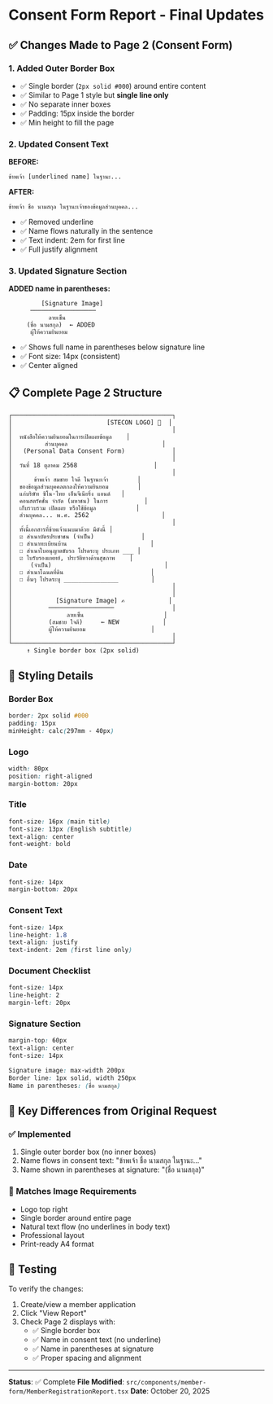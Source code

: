 # Consent Form Report - Final Updates

## ✅ Changes Made to Page 2 (Consent Form)

### 1. Added Outer Border Box
- ✅ Single border (`2px solid #000`) around entire content
- ✅ Similar to Page 1 style but **single line only**
- ✅ No separate inner boxes
- ✅ Padding: 15px inside the border
- ✅ Min height to fill the page

### 2. Updated Consent Text
**BEFORE:**
```
ข้าพเจ้า [underlined name] ในฐานะ...
```

**AFTER:**
```
ข้าพเจ้า ชื่อ นามสกุล ในฐานะเจ้าของข้อมูลส่วนบุคคล...
```
- ✅ Removed underline
- ✅ Name flows naturally in the sentence
- ✅ Text indent: 2em for first line
- ✅ Full justify alignment

### 3. Updated Signature Section
**ADDED name in parentheses:**
```
         [Signature Image]
      ──────────────────
           ลายเซ็น
     (ชื่อ นามสกุล)  ← ADDED
      ผู้ให้ความยินยอม
```
- ✅ Shows full name in parentheses below signature line
- ✅ Font size: 14px (consistent)
- ✅ Center aligned

## 📋 Complete Page 2 Structure

```
┌────────────────────────────────────────────┐
│                          [STECON LOGO] 🏢  │
│                                            │
│  หนังสือให้ความยินยอมในการเปิดเผยข้อมูล    │
│         ส่วนบุคคล                          │
│   (Personal Data Consent Form)             │
│                                            │
│  วันที่ 18 ตุลาคม 2568                     │
│                                            │
│      ข้าพเจ้า สมชาย ใจดี ในฐานะเจ้า        │
│  ของข้อมูลส่วนบุคคลตกลงให้ความยินยอม        │
│  แก่บริษัท ซิโน-ไทย เอ็นจีเนียริ่ง แอนด์   │
│  คอนสตรัคชั่น จำกัด (มหาชน) ในการ          │
│  เก็บรวบรวม เปิดเผย หรือใช้ข้อมูล           │
│  ส่วนบุคคล... พ.ศ. 2562                    │
│                                            │
│  ทั้งนี้เอกสารที่ข้าพเจ้าแนบมาด้วย มีดังนี้ │
│  ☑ สำเนาบัตรประชาชน (จำเป็น)             │
│  ☐ สำเนาทะเบียนบ้าน                       │
│  ☐ สำเนาใบอนุญาตขับรถ โปรดระบุ ประเภท ___ │
│  ☑ ใบรับรองแพทย์, ประวัติทางด้านสุขภาพ    │
│     (จำเป็น)                               │
│  ☐ สำเนาโฉนดที่ดิน                        │
│  ☐ อื่นๆ โปรดระบุ _______________         │
│                                            │
│                                            │
│            [Signature Image] ✍️            │
│          ──────────────────                │
│               ลายเซ็น                      │
│          (สมชาย ใจดี)     ← NEW            │
│          ผู้ให้ความยินยอม                  │
│                                            │
└────────────────────────────────────────────┘
     ↑ Single border box (2px solid)
```

## 🎨 Styling Details

### Border Box
```css
border: 2px solid #000
padding: 15px
minHeight: calc(297mm - 40px)
```

### Logo
```css
width: 80px
position: right-aligned
margin-bottom: 20px
```

### Title
```css
font-size: 16px (main title)
font-size: 13px (English subtitle)
text-align: center
font-weight: bold
```

### Date
```css
font-size: 14px
margin-bottom: 20px
```

### Consent Text
```css
font-size: 14px
line-height: 1.8
text-align: justify
text-indent: 2em (first line only)
```

### Document Checklist
```css
font-size: 14px
line-height: 2
margin-left: 20px
```

### Signature Section
```css
margin-top: 60px
text-align: center
font-size: 14px

Signature image: max-width 200px
Border line: 1px solid, width 250px
Name in parentheses: (ชื่อ นามสกุล)
```

## 📝 Key Differences from Original Request

### ✅ Implemented
1. Single outer border box (no inner boxes)
2. Name flows in consent text: "ข้าพเจ้า ชื่อ นามสกุล ในฐานะ..."
3. Name shown in parentheses at signature: "(ชื่อ นามสกุล)"

### 🎯 Matches Image Requirements
- Logo top right
- Single border around entire page
- Natural text flow (no underlines in body text)
- Professional layout
- Print-ready A4 format

## 🧪 Testing

To verify the changes:
1. Create/view a member application
2. Click "View Report"
3. Check Page 2 displays with:
   - ✅ Single border box
   - ✅ Name in consent text (no underline)
   - ✅ Name in parentheses at signature
   - ✅ Proper spacing and alignment

---
**Status**: ✅ Complete
**File Modified**: `src/components/member-form/MemberRegistrationReport.tsx`
**Date**: October 20, 2025
